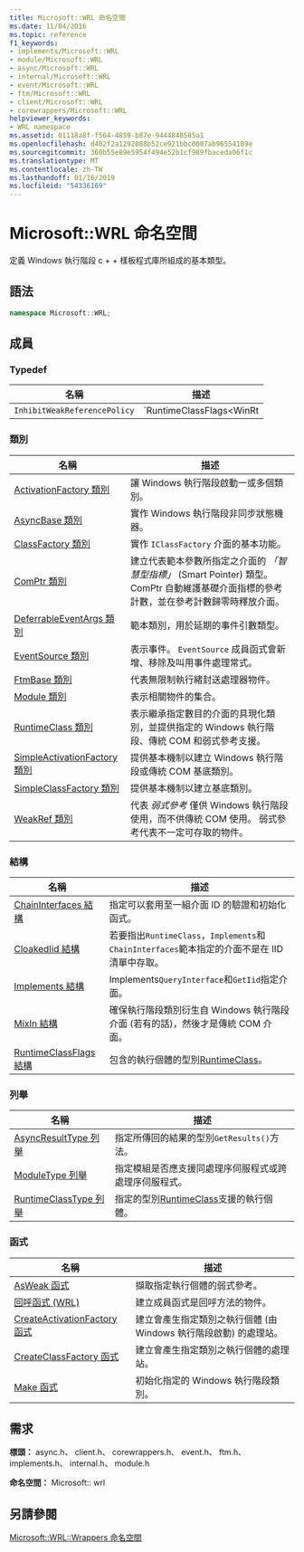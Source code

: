 ```yaml
---
title: Microsoft::WRL 命名空間
ms.date: 11/04/2016
ms.topic: reference
f1_keywords:
- implements/Microsoft::WRL
- module/Microsoft::WRL
- async/Microsoft::WRL
- internal/Microsoft::WRL
- event/Microsoft::WRL
- ftm/Microsoft::WRL
- client/Microsoft::WRL
- corewrappers/Microsoft::WRL
helpviewer_keywords:
- WRL namespace
ms.assetid: 01118a8f-f564-4859-b87e-9444848585a1
ms.openlocfilehash: d402f2a1292088b52ce921bbc0007ab96554189e
ms.sourcegitcommit: 360b55e89e5954f494e52b1cf989fbaceda06f1c
ms.translationtype: MT
ms.contentlocale: zh-TW
ms.lasthandoff: 01/16/2019
ms.locfileid: "54336169"
---
```

# <a name="microsoftwrl-namespace"></a>Microsoft::WRL 命名空間

定義 Windows 執行階段 c + + 樣板程式庫所組成的基本類型。

## <a name="syntax"></a>語法

```cpp
namespace Microsoft::WRL;
```

## <a name="members"></a>成員

### <a name="typedefs"></a>Typedef

|名稱|描述|
|----------|-----------------|
|`InhibitWeakReferencePolicy`|`RuntimeClassFlags<WinRt | InhibitWeakReference>`|

### <a name="classes"></a>類別

|名稱|描述|
|----------|-----------------|
|[ActivationFactory 類別](activationfactory-class.md)|讓 Windows 執行階段啟動一或多個類別。|
|[AsyncBase 類別](asyncbase-class.md)|實作 Windows 執行階段非同步狀態機器。|
|[ClassFactory 類別](classfactory-class.md)|實作 `IClassFactory` 介面的基本功能。|
|[ComPtr 類別](comptr-class.md)|建立代表範本參數所指定之介面的 *「智慧型指標」* (Smart Pointer) 類型。 ComPtr 自動維護基礎介面指標的參考計數，並在參考計數歸零時釋放介面。|
|[DeferrableEventArgs 類別](deferrableeventargs-class.md)|範本類別，用於延期的事件引數類型。|
|[EventSource 類別](eventsource-class.md)|表示事件。 `EventSource` 成員函式會新增、移除及叫用事件處理常式。|
|[FtmBase 類別](ftmbase-class.md)|代表無限制執行緒封送處理器物件。|
|[Module 類別](module-class.md)|表示相關物件的集合。|
|[RuntimeClass 類別](runtimeclass-class.md)|表示繼承指定數目的介面的具現化類別，並提供指定的 Windows 執行階段、傳統 COM 和弱式參考支援。|
|[SimpleActivationFactory 類別](simpleactivationfactory-class.md)|提供基本機制以建立 Windows 執行階段或傳統 COM 基底類別。|
|[SimpleClassFactory 類別](simpleclassfactory-class.md)|提供基本機制以建立基底類別。|
|[WeakRef 類別](weakref-class.md)|代表 *弱式參考* 僅供 Windows 執行階段使用，而不供傳統 COM 使用。 弱式參考代表不一定可存取的物件。|

### <a name="structures"></a>結構

|名稱|描述|
|----------|-----------------|
|[ChainInterfaces 結構](chaininterfaces-structure.md)|指定可以套用至一組介面 ID 的驗證和初始化函式。|
|[CloakedIid 結構](cloakediid-structure.md)|若要指出`RuntimeClass`，`Implements`和`ChainInterfaces`範本指定的介面不是在 IID 清單中存取。|
|[Implements 結構](implements-structure.md)|Implements`QueryInterface`和`GetIid`指定介面。|
|[MixIn 結構](mixin-structure.md)|確保執行階段類別衍生自 Windows 執行階段介面 (若有的話)，然後才是傳統 COM 介面。|
|[RuntimeClassFlags 結構](runtimeclassflags-structure.md)|包含的執行個體的型別[RuntimeClass](runtimeclass-class.md)。|

### <a name="enumerations"></a>列舉

|名稱|描述|
|----------|-----------------|
|[AsyncResultType 列舉](asyncresulttype-enumeration.md)|指定所傳回的結果的型別`GetResults()`方法。|
|[ModuleType 列舉](moduletype-enumeration.md)|指定模組是否應支援同處理序伺服程式或跨處理序伺服程式。|
|[RuntimeClassType 列舉](runtimeclasstype-enumeration.md)|指定的型別[RuntimeClass](runtimeclass-class.md)支援的執行個體。|

### <a name="functions"></a>函式

|名稱|描述|
|----------|-----------------|
|[AsWeak 函式](asweak-function.md)|擷取指定執行個體的弱式參考。|
|[回呼函式 (WRL)](callback-function-wrl.md)|建立成員函式是回呼方法的物件。|
|[CreateActivationFactory 函式](createactivationfactory-function.md)|建立會產生指定類別之執行個體 (由 Windows 執行階段啟動) 的處理站。|
|[CreateClassFactory 函式](createclassfactory-function.md)|建立會產生指定類別之執行個體的處理站。|
|[Make 函式](make-function.md)|初始化指定的 Windows 執行階段類別。|

## <a name="requirements"></a>需求

**標頭：** async.h、 client.h、 corewrappers.h、 event.h、 ftm.h、 implements.h、 internal.h、 module.h

**命名空間：** Microsoft:: wrl

## <a name="see-also"></a>另請參閱

[Microsoft::WRL::Wrappers 命名空間](microsoft-wrl-wrappers-namespace.md)
